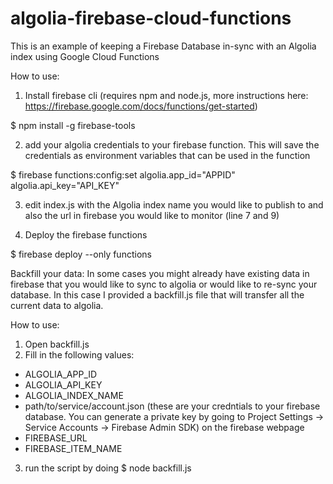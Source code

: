 # algolia-firebase-cloud-functions
This is an example of keeping a Firebase Database in-sync with an Algolia index using Google Cloud Functions

How to use:

1) Install firebase cli (requires npm and node.js, more instructions here: https://firebase.google.com/docs/functions/get-started)

$ npm install -g firebase-tools

2) add your algolia credentials to your firebase function.  This will save the credentials as environment variables that can be used in the function

$ firebase functions:config:set algolia.app_id="APPID" algolia.api_key="API_KEY"

3) edit index.js with the Algolia index name you would like to publish to and also the url in firebase you would like to monitor (line 7 and 9)

4) Deploy the firebase functions 

$ firebase deploy --only functions


Backfill your data:
In some cases you might already have existing data in firebase that you would like to sync to algolia or would like to re-sync your database.  In this case I provided a backfill.js file that will transfer all the current data to algolia.

How to use:
1) Open backfill.js
2) Fill in the following values:
- ALGOLIA_APP_ID
- ALGOLIA_API_KEY
- ALGOLIA_INDEX_NAME
- path/to/service/account.json (these are your credntials to your firebase database.  You can generate a private key by going to Project Settings -> Service Accounts -> Firebase Admin SDK) on the firebase webpage
- FIREBASE_URL
- FIREBASE_ITEM_NAME
3) run the script by doing
$ node backfill.js